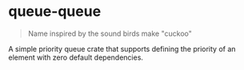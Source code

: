 # queue-queue

> Name inspired by the sound birds make "cuckoo"

A simple priority queue crate that supports defining the priority of an element with zero default dependencies.
